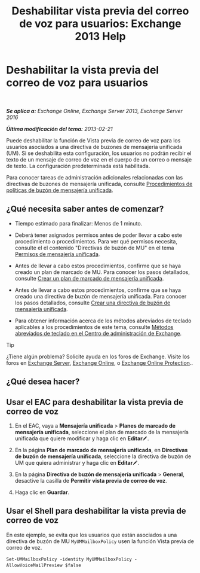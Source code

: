 ﻿---
title: 'Deshabilitar vista previa del correo de voz para usuarios: Exchange 2013 Help'
TOCTitle: Deshabilitar la vista previa del correo de voz para usuarios
ms:assetid: 362fed13-3a9c-4111-bfa4-8c45ab6a3a01
ms:mtpsurl: https://technet.microsoft.com/es-es/library/Dd335199(v=EXCHG.150)
ms:contentKeyID: 51406489
ms.date: 05/22/2018
mtps_version: v=EXCHG.150
ms.translationtype: MT
---

# Deshabilitar la vista previa del correo de voz para usuarios

 

_**Se aplica a:** Exchange Online, Exchange Server 2013, Exchange Server 2016_

_**Última modificación del tema:** 2013-02-21_

Puede deshabilitar la función de Vista previa de correo de voz para los usuarios asociados a una directiva de buzones de mensajería unificada (UM). Si se deshabilita esta configuración, los usuarios no podrán recibir el texto de un mensaje de correo de voz en el cuerpo de un correo o mensaje de texto. La configuración predeterminada está habilitada.

Para conocer tareas de administración adicionales relacionadas con las directivas de buzones de mensajería unificada, consulte [Procedimientos de políticas de buzón de mensajería unificada](https://docs.microsoft.com/es-es/exchange/voice-mail-unified-messaging/set-up-voice-mail/um-mailbox-policy-procedures).

## ¿Qué necesita saber antes de comenzar?

  - Tiempo estimado para finalizar: Menos de 1 minuto.

  - Deberá tener asignados permisos antes de poder llevar a cabo este procedimiento o procedimientos. Para ver qué permisos necesita, consulte el el contenido "Directivas de buzón de MU" en el tema [Permisos de mensajería unificada](unified-messaging-permissions-exchange-2013-help.md).

  - Antes de llevar a cabo estos procedimientos, confirme que se haya creado un plan de marcado de MU. Para conocer los pasos detallados, consulte [Crear un plan de marcado de mensajería unificada](https://docs.microsoft.com/es-es/exchange/voice-mail-unified-messaging/connect-voice-mail-system/create-um-dial-plan).

  - Antes de llevar a cabo estos procedimientos, confirme que se haya creado una directiva de buzón de mensajería unificada. Para conocer los pasos detallados, consulte [Crear una directiva de buzón de mensajería unificada](https://docs.microsoft.com/es-es/exchange/voice-mail-unified-messaging/set-up-voice-mail/create-um-mailbox-policy).

  - Para obtener información acerca de los métodos abreviados de teclado aplicables a los procedimientos de este tema, consulte [Métodos abreviados de teclado en el Centro de administración de Exchange](keyboard-shortcuts-in-the-exchange-admin-center-exchange-online-protection-help.md).


> [!TIP]
> ¿Tiene algún problema? Solicite ayuda en los foros de Exchange. Visite los foros en <A href="https://go.microsoft.com/fwlink/p/?linkid=60612">Exchange Server</A>, <A href="https://go.microsoft.com/fwlink/p/?linkid=267542">Exchange Online</A>, o <A href="https://go.microsoft.com/fwlink/p/?linkid=285351">Exchange Online Protection</A>..



## ¿Qué desea hacer?

## Usar el EAC para deshabilitar la vista previa de correo de voz

1.  En el EAC, vaya a **Mensajería unificada** \> **Planes de marcado de mensajería unificada**, seleccione el plan de marcado de la mensajería unificada que quiere modificar y haga clic en **Editar**![Icono Editar](images/Bb124582.6f53ccb2-1f13-4c02-bea0-30690e6ea71d(EXCHG.150).gif "Icono Editar").

2.  En la página **Plan de marcado de mensajería unificada**, en **Directivas de buzón de mensajería unificada**, seleccione la directiva de buzón de UM que quiera administrar y haga clic en **Editar**![Icono Editar](images/Bb124582.6f53ccb2-1f13-4c02-bea0-30690e6ea71d(EXCHG.150).gif "Icono Editar").

3.  En la página **Directiva de buzón de mensajería unificada** \> **General**, desactive la casilla de **Permitir vista previa de correo de voz**.

4.  Haga clic en **Guardar**.

## Usar el Shell para deshabilitar la vista previa de correo de voz

En este ejemplo, se evita que los usuarios que están asociados a una directiva de buzón de MU `MyUMMailboxPolicy` usen la función Vista previa de correo de voz.

    Set-UMMailboxPolicy -identity MyUMMailboxPolicy - AllowVoiceMailPreview $false

